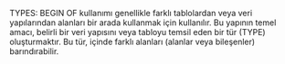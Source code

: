 TYPES: BEGIN OF kullanımı genellikle farklı tablolardan veya veri yapılarından alanları bir arada kullanmak için kullanılır. Bu yapının temel amacı, belirli bir veri yapısını veya tabloyu temsil eden bir tür (TYPE) oluşturmaktır. Bu tür, içinde farklı alanları (alanlar veya bileşenler) barındırabilir.
